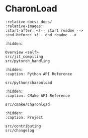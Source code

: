 # CharonLoad

```{include} ../README.md
:relative-docs: docs/
:relative-images:
:start-after: <!-- start readme -->
:end-before: <!-- end readme -->
```

```{toctree}
:hidden:

Overview <self>
src/jit_compiling
src/pytorch_handling
```

```{toctree}
:hidden:
:caption: Python API Reference

src/python/charonload
```

```{toctree}
:hidden:
:caption: CMake API Reference

src/cmake/charonload
```

```{toctree}
:hidden:
:caption: Project

src/contributing
src/changelog
```
